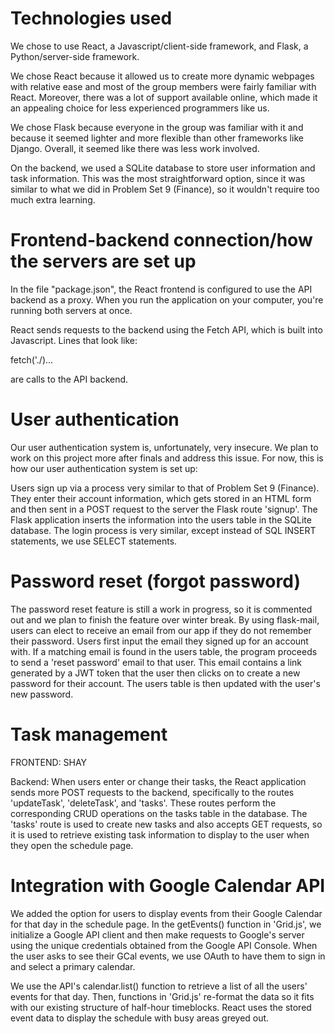 # Technologies used

We chose to use React, a Javascript/client-side framework, and Flask, a Python/server-side framework. 

We chose React because it allowed us to create more dynamic webpages with relative ease and most of the group members were fairly familiar with React. Moreover, there was a lot of support available online, which made it an appealing choice for less experienced programmers like us. 

We chose Flask because everyone in the group was familiar with it and because it seemed lighter and more flexible than other frameworks like Django. Overall, it seemed like there was less work involved. 

On the backend, we used a SQLite database to store user information and task information. This was the most straightforward option, since it was similar to what we did in Problem Set 9 (Finance), so it wouldn't require too much extra learning. 

# Frontend-backend connection/how the servers are set up

In the file "package.json", the React frontend is configured to use the API backend as a proxy. When you run the application on your computer, you're running both servers at once. 

React sends requests to the backend using the Fetch API, which is built into Javascript. Lines that look like: 

fetch('./<Flask route name>)...

are calls to the API backend. 

# User authentication

Our user authentication system is, unfortunately, very insecure. We plan to work on this project more after finals and address this issue. For now, this is how our user authentication system is set up: 

Users sign up via a process very similar to that of Problem Set 9 (Finance). They enter their account information, which gets stored in an HTML form and then sent in a POST request to the server the Flask route 'signup'. The Flask application inserts the information into the users table in the SQLite database. The login process is very similar, except instead of SQL INSERT statements, we use SELECT statements. 

# Password reset (forgot password)

The password reset feature is still a work in progress, so it is commented out and we plan to finish the feature over winter break. By using flask-mail, users can elect to receive an email from our app if they do not remember their password. Users first input the email they signed up for an account with. If a matching email is found in the users table, the program proceeds to send a 'reset password' email to that user. This email contains a link generated by a JWT token that the user then clicks on to create a new password for their account. The users table is then updated with the user's new password. 

# Task management

FRONTEND: SHAY

Backend:
When users enter or change their tasks, the React application sends more POST requests to the backend, specifically to the routes 'updateTask', 'deleteTask', and 'tasks'. These routes perform the corresponding CRUD operations on the tasks table in the database. The 'tasks' route is used to create new tasks and also accepts GET requests, so it is used to retrieve existing task information to display to the user when they open the schedule page. 

# Integration with Google Calendar API

We added the option for users to display events from their Google Calendar for that day in the schedule page. In the getEvents() function in 'Grid.js', we initialize a Google API client and then make requests to Google's server using the unique credentials obtained from the Google API Console. When the user asks to see their GCal events, we use OAuth to have them to sign in and select a primary calendar. 

We use the API's calendar.list() function to retrieve a list of all the users' events for that day. Then, functions in 'Grid.js'  re-format the data so it fits with our existing structure of half-hour timeblocks. React uses the stored event data to display the schedule with busy areas greyed out. 
